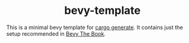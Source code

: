 <div align="center">

# bevy-template

</div>

This is a minimal bevy template for [cargo generate](https://github.com/cargo-generate/cargo-generate).
It contains just the setup recommended in [Bevy The Book](https://bevyengine.org/learn/book/getting-started/setup/).
